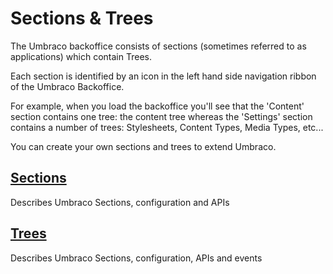 # Sections & Trees

The Umbraco backoffice consists of sections (sometimes referred to as applications) which contain Trees. 

Each section is identified by an icon in the left hand side navigation ribbon of the Umbraco Backoffice.

For example, when you load the backoffice you'll see that the 'Content' section contains one tree: the content tree whereas the 'Settings' section contains a number of trees: Stylesheets, Content Types, Media Types, etc...

You can create your own sections and trees to extend Umbraco.

## [Sections](sections.md)

Describes Umbraco Sections, configuration and APIs

## [Trees](trees.md)

Describes Umbraco Sections, configuration, APIs and events